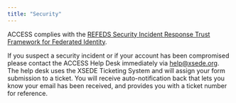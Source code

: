 ```yaml
---
title: "Security"
---
```


ACCESS complies with the [REFEDS Security Incident Response Trust Framework for Federated Identity](https://refeds.org/sirtfi).

If you suspect a security incident or if your account has been compromised please contact the ACCESS Help Desk immediately via [help@xsede.org](mailto:help@xsede.org). The help desk uses the XSEDE Ticketing System and will assign your form submission to a ticket. You will receive auto-notification back that lets you know your email has been received, and provides you with a ticket number for reference. 
